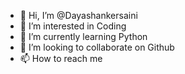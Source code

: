 - 👋 Hi, I’m @Dayashankersaini
- 👀 I’m interested in Coding
- 🌱 I’m currently learning Python
- 💞️ I’m looking to collaborate on Github
- 📫 How to reach me 

<!---
Dayashankersaini/Dayashankersaini is a ✨ special ✨ repository because its `README.md` (this file) appears on your GitHub profile.
You can click the Preview link to take a look at your changes.
--->
